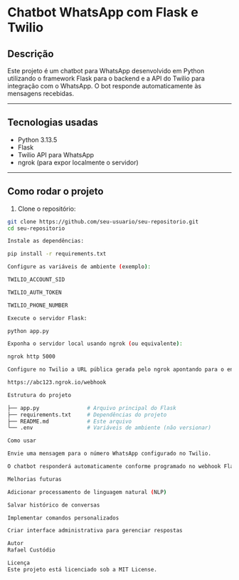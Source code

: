 # Chatbot WhatsApp com Flask e Twilio

## Descrição

Este projeto é um chatbot para WhatsApp desenvolvido em Python utilizando o framework Flask para o backend e a API do Twilio para integração com o WhatsApp. O bot responde automaticamente às mensagens recebidas.

---

## Tecnologias usadas

- Python 3.13.5
- Flask  
- Twilio API para WhatsApp  
- ngrok (para expor localmente o servidor)

---

## Como rodar o projeto

1. Clone o repositório:

```bash
git clone https://github.com/seu-usuario/seu-repositorio.git
cd seu-repositorio

Instale as dependências:

pip install -r requirements.txt

Configure as variáveis de ambiente (exemplo):

TWILIO_ACCOUNT_SID

TWILIO_AUTH_TOKEN

TWILIO_PHONE_NUMBER

Execute o servidor Flask:

python app.py

Exponha o servidor local usando ngrok (ou equivalente):

ngrok http 5000

Configure no Twilio a URL pública gerada pelo ngrok apontando para o endpoint do webhook, por exemplo:

https://abc123.ngrok.io/webhook

Estrutura do projeto

├── app.py               # Arquivo principal do Flask
├── requirements.txt     # Dependências do projeto
├── README.md            # Este arquivo
└── .env                 # Variáveis de ambiente (não versionar)

Como usar

Envie uma mensagem para o número WhatsApp configurado no Twilio.

O chatbot responderá automaticamente conforme programado no webhook Flask.

Melhorias futuras

Adicionar processamento de linguagem natural (NLP)

Salvar histórico de conversas

Implementar comandos personalizados

Criar interface administrativa para gerenciar respostas

Autor
Rafael Custódio

Licença
Este projeto está licenciado sob a MIT License.
